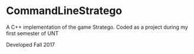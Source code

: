 # CommandLineStratego
A C++ implementation of the game Stratego. Coded as a project during my first semester of UNT

Developed Fall 2017
